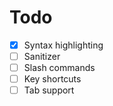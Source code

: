 # Todo

- [x] Syntax highlighting
- [ ] Sanitizer
- [ ] Slash commands
- [ ] Key shortcuts
- [ ] Tab support